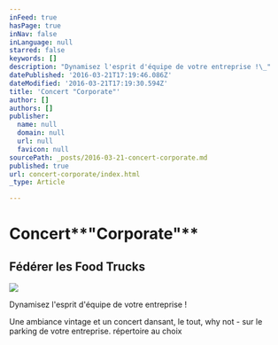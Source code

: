 ```yaml
---
inFeed: true
hasPage: true
inNav: false
inLanguage: null
starred: false
keywords: []
description: "Dynamisez l'esprit d'équipe de votre entreprise !\_"
datePublished: '2016-03-21T17:19:46.086Z'
dateModified: '2016-03-21T17:19:30.594Z'
title: 'Concert "Corporate"'
author: []
authors: []
publisher:
  name: null
  domain: null
  url: null
  favicon: null
sourcePath: _posts/2016-03-21-concert-corporate.md
published: true
url: concert-corporate/index.html
_type: Article

---
```

# Concert**"**Corporate**"**

## Fédérer les Food Trucks
![](https://the-grid-user-content.s3-us-west-2.amazonaws.com/a80f9bda-32a7-43ae-af4c-30f4058076ea.jpg)

Dynamisez l'esprit d'équipe de votre entreprise ! 

Une ambiance vintage et un concert dansant, le tout, why not - sur le parking de votre entreprise. répertoire au choix